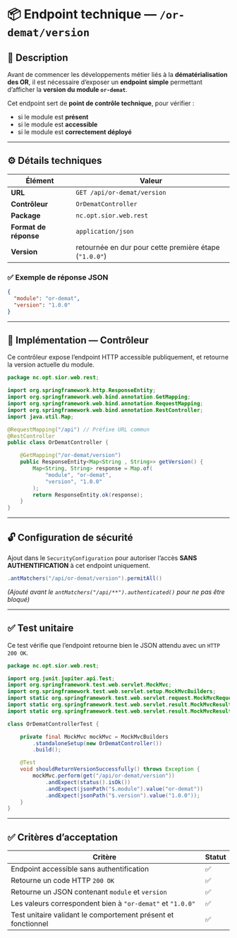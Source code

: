 
# 📦 Endpoint technique — `/or-demat/version`

## 📝 Description

Avant de commencer les développements métier liés à la **dématérialisation des OR**, il est nécessaire d’exposer un **endpoint simple** permettant d’afficher la **version du module `or-demat`**.

Cet endpoint sert de **point de contrôle technique**, pour vérifier :

- si le module est **présent**
- si le module est **accessible**
- si le module est **correctement déployé**

---

## ⚙️ Détails techniques

| Élément               | Valeur                                                   |
|-----------------------|----------------------------------------------------------|
| **URL**               | `GET /api/or-demat/version`                              |
| **Contrôleur**        | `OrDematController`                                      |
| **Package**           | `nc.opt.sior.web.rest`                                   |
| **Format de réponse** | `application/json`                                       |
| **Version**           | retournée en dur pour cette première étape (`"1.0.0"`)   |

### ✅ Exemple de réponse JSON

```json
{
  "module": "or-demat",
  "version": "1.0.0"
}
````

---

## 🧠 Implémentation — Contrôleur

Ce contrôleur expose l’endpoint HTTP accessible publiquement, et retourne la version actuelle du module.

```java
package nc.opt.sior.web.rest;

import org.springframework.http.ResponseEntity;
import org.springframework.web.bind.annotation.GetMapping;
import org.springframework.web.bind.annotation.RequestMapping;
import org.springframework.web.bind.annotation.RestController;
import java.util.Map;

@RequestMapping("/api") // Préfixe URL commun
@RestController
public class OrDematController {

    @GetMapping("/or-demat/version")
    public ResponseEntity<Map<String , String>> getVersion() {
        Map<String, String> response = Map.of(
            "module", "or-demat",
            "version", "1.0.0"
        );
        return ResponseEntity.ok(response);
    }
}
```

---

## 🔓 Configuration de sécurité

Ajout dans le `SecurityConfiguration` pour autoriser l’accès **SANS AUTHENTIFICATION** à cet endpoint uniquement.

```java
.antMatchers("/api/or-demat/version").permitAll()
```

*(Ajouté avant le `antMatchers("/api/**").authenticated()` pour ne pas être bloqué)*

---

## ✅ Test unitaire

Ce test vérifie que l’endpoint retourne bien le JSON attendu avec un `HTTP 200 OK`.

```java
package nc.opt.sior.web.rest;

import org.junit.jupiter.api.Test;
import org.springframework.test.web.servlet.MockMvc;
import org.springframework.test.web.servlet.setup.MockMvcBuilders;
import static org.springframework.test.web.servlet.request.MockMvcRequestBuilders.get;
import static org.springframework.test.web.servlet.result.MockMvcResultMatchers.status;
import static org.springframework.test.web.servlet.result.MockMvcResultMatchers.jsonPath;

class OrDematControllerTest {

    private final MockMvc mockMvc = MockMvcBuilders
        .standaloneSetup(new OrDematController())
        .build();

    @Test
    void shouldReturnVersionSuccessfully() throws Exception {
        mockMvc.perform(get("/api/or-demat/version"))
            .andExpect(status().isOk())
            .andExpect(jsonPath("$.module").value("or-demat"))
            .andExpect(jsonPath("$.version").value("1.0.0"));
    }
}
```

---

## ✅ Critères d’acceptation

| Critère                                                       | Statut |
| ------------------------------------------------------------- | ------ |
| Endpoint accessible sans authentification                     | ✅      |
| Retourne un code HTTP `200 OK`                                | ✅      |
| Retourne un JSON contenant `module` et `version`              | ✅      |
| Les valeurs correspondent bien à `"or-demat"` et `"1.0.0"`    | ✅      |
| Test unitaire validant le comportement présent et fonctionnel | ✅      |



